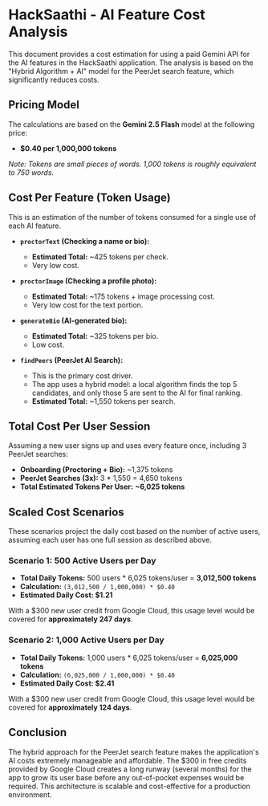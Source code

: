 # HackSaathi - AI Feature Cost Analysis

This document provides a cost estimation for using a paid Gemini API for the AI features in the HackSaathi application. The analysis is based on the "Hybrid Algorithm + AI" model for the PeerJet search feature, which significantly reduces costs.

## Pricing Model

The calculations are based on the **Gemini 2.5 Flash** model at the following price:
- **$0.40 per 1,000,000 tokens**

*Note: Tokens are small pieces of words. 1,000 tokens is roughly equivalent to 750 words.*

## Cost Per Feature (Token Usage)

This is an estimation of the number of tokens consumed for a single use of each AI feature.

- **`proctorText` (Checking a name or bio):**
  - **Estimated Total:** ~425 tokens per check.
  - Very low cost.

- **`proctorImage` (Checking a profile photo):**
  - **Estimated Total:** ~175 tokens + image processing cost.
  - Very low cost for the text portion.

- **`generateBio` (AI-generated bio):**
  - **Estimated Total:** ~325 tokens per bio.
  - Low cost.

- **`findPeers` (PeerJet AI Search):**
  - This is the primary cost driver.
  - The app uses a hybrid model: a local algorithm finds the top 5 candidates, and only those 5 are sent to the AI for final ranking.
  - **Estimated Total:** ~1,550 tokens per search.

## Total Cost Per User Session

Assuming a new user signs up and uses every feature once, including 3 PeerJet searches:

- **Onboarding (Proctoring + Bio):** ~1,375 tokens
- **PeerJet Searches (3x):** 3 * 1,550 = 4,650 tokens
- **Total Estimated Tokens Per User:** **~6,025 tokens**

## Scaled Cost Scenarios

These scenarios project the daily cost based on the number of active users, assuming each user has one full session as described above.

### Scenario 1: 500 Active Users per Day

-   **Total Daily Tokens:** 500 users * 6,025 tokens/user = **3,012,500 tokens**
-   **Calculation:** `(3,012,500 / 1,000,000) * $0.40`
-   **Estimated Daily Cost: $1.21**

With a $300 new user credit from Google Cloud, this usage level would be covered for **approximately 247 days**.

### Scenario 2: 1,000 Active Users per Day

-   **Total Daily Tokens:** 1,000 users * 6,025 tokens/user = **6,025,000 tokens**
-   **Calculation:** `(6,025,000 / 1,000,000) * $0.40`
-   **Estimated Daily Cost: $2.41**

With a $300 new user credit from Google Cloud, this usage level would be covered for **approximately 124 days**.

## Conclusion

The hybrid approach for the PeerJet search feature makes the application's AI costs extremely manageable and affordable. The $300 in free credits provided by Google Cloud creates a long runway (several months) for the app to grow its user base before any out-of-pocket expenses would be required. This architecture is scalable and cost-effective for a production environment.
